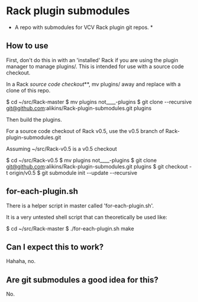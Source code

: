 # Rack plugin submodules

* A repo with submodules for VCV Rack plugin git repos. *

## How to use

First, don't do this in with an 'installed' Rack if you are using
the plugin manager to manage plugins/. This is intended for use with
a source code checkout.

In a Rack *source code checkout***, mv plugins/ away and replace with a
clone of this repo.


$ cd ~/src/Rack-master
$ mv plugins not____-plugins
$ git clone --recursive git@github.com:alikins/Rack-plugin-submodules.git plugins

Then build the plugins.


For a source code checkout of Rack v0.5, use the v0.5 branch of Rack-plugin-submodules.git

Assuming ~/src/Rack-v0.5 is a v0.5 checkout


$ cd ~/src/Rack-v0.5
$ mv plugins not____-plugins
$ git clone git@github.com:alikins/Rack-plugin-submodules.git plugins
$ git checkout -t origin/v0.5
$ git submodule init --update --recursive

## for-each-plugin.sh

There is a helper script in master called 'for-each-plugin.sh'.

It is a very untested shell script that can theoretically be used
like:

$ cd ~/src/Rack-master
$ ./for-each-plugin.sh make

## Can I expect this to work?

Hahaha, no.

## Are git submodules a good idea for this?

No.


